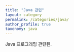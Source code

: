 ```yaml
---
title: "Java 관련"
layout: category
permalink: /categories/java/
author_profile: true
taxonomy: java
---
```


Java 프로그래밍 관련된.
